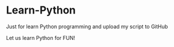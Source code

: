 # Learn-Python
Just for learn Python programming and upload my script to GitHub

Let us learn Python for FUN!
